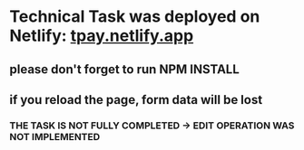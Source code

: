 # Technical Task was deployed on Netlify: [tpay.netlify.app](https://tpay.netlify.app)

## please don't forget to run NPM INSTALL 

## if you reload the page, form data will be lost

### THE TASK IS NOT FULLY COMPLETED -> EDIT OPERATION WAS NOT IMPLEMENTED
